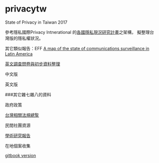 # privacytw
State of Privacy in Taiwan 2017

參考隱私國際Privacy Intnerational 的[各國隱私現況研究計畫](https://privacyinternational.org/reports/state-of-privacy)之架構，
擬整理台灣版的隱私權狀況。

 其它類似報告：EFF [A map of the state of communications surveillance in Latin America](https://necessaryandproportionate.org/americas-reports)

[英文調查問卷與初步資料整理](sopquestions.md)

中文版

英文版

###其它雜七雜八的資料

政府政策

[台灣相關法規總覧](laws.md)

民間社團資源

[學術研究報告](academics.md)

在地個案收集

[gitbook version](https://www.gitbook.com/book/twngo/state-of-privacy-in-taiwan/details) 
